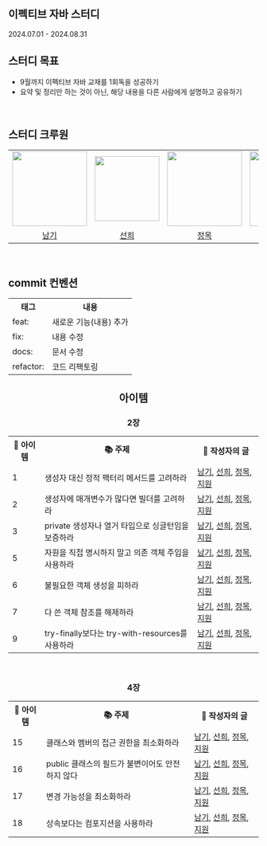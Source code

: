 ## 이펙티브 자바 스터디
2024.07.01 - 2024.08.31

## 스터디 목표
* 9월까지 이펙티브 자바 교재를 1회독을 성공하기
* 요약 및 정리만 하는 것이 아닌, 해당 내용을 다른 사람에게 설명하고 공유하기

<br />

## 스터디 크루원

<table align="center">
  <tr>
    <td>
      <a href="https://github.com/namkikim0718">
        <img src="https://github.com/2024-Effective-Java/2024-Effective-Java-Study/assets/113903598/7888a0d4-9913-40f9-a282-6ea3977af1b2" width="150" style="max-width: 100%;">
      </a>
    </td>
    <td>
      <a href="https://github.com/kimseonhee126">
        <img src="https://github.com/Coco-Das/PRIER-BE/assets/108293826/891c341b-26ad-4080-aff8-19f888f63deb" width="130" style="max-width: 100%;">
      </a>
    </td>
    <td>
      <a href="https://github.com/M-ung">
        <img src="https://avatars.githubusercontent.com/u/126846468?v=4" width="150" style="max-width: 100%;">
      </a>
    </td>
    <td>
      <a href="https://github.com/supportlaver">
        <img src="https://github.com/Coco-Das/PRIER-BE/assets/108293826/b6b478bd-ac2d-4917-8241-2d7ac49eee2e" width="150" style="max-width: 100%;">
      </a>
    </td>
  </tr>
  <tr>
     <td align="center">
      <a href="https://github.com/namkikim0718">남기</a>
    </td>
    <td align="center">
      <a href="https://github.com/kimseonhee126">선희</a>
    </td>
    <td align="center">
      <a href="https://github.com/M-ung">정목</a>
    </td>
    <td align="center">
      <a href="https://github.com/supportlaver">지원</a>
    </td>
  </tr>
</table>
</br>

## commit 컨벤션
<table>
<tr><th>태그</th><th>내용</th></tr>
<tr><td> feat: </td><td> 새로운 기능(내용) 추가 </td></tr>
<tr><td> fix: </td><td> 내용 수정 </td></tr>
<tr><td> docs: </td><td> 문서 수정 </td></tr>
<tr><td> refactor: </td><td> 코드 리팩토링 </td></tr>
</table>

<div align='center'>

## 아이템
### 2장
<table align='center'>
<tr><th> 🧩 아이템 </th><th> 📚 주제 </th><th> 🔖 작성자의 글 </th></tr>
<tr><td> 1 </td><td> 생성자 대신 정적 팩터리 메서드를 고려하라 </td><td> <a href="https://github.com/2024-Effective-Java/2024-Effective-Java-Study/blob/main/2장/아이템_1/생성자_대신_정적_팩터리_메서드를_고려하라_(김남기).md">남기</a>, <a href="https://github.com/2024-Effective-Java/2024-Effective-Java-Study/blob/main/2장/아이템_1/생성자_대신_정적_팩터리_메서드를_고려하라_(김선희).md">선희</a>, <a href="https://github.com/2024-Effective-Java/2024-Effective-Java-Study/blob/main/2장/아이템_1/생성자_대신_정적_팩터리_메서드를_고려하라_(김정목).md">정목</a>, <a href="https://github.com/2024-Effective-Java/2024-Effective-Java-Study/blob/main/2장/아이템_1/생성자_대신_정적_팩터리_메서드를_고려하라(김지원).md">지원</a> </td></tr>
<tr><td> 2 </td><td> 생성자에 매개변수가 많다면 빌더를 고려하라 </td><td><a href="https://github.com/2024-Effective-Java/2024-Effective-Java-Study/blob/main/2장/아이템_2/생성자애_매개변수가_많다면_빌더를_고려하라_(김남기).md">남기</a>, <a href="https://github.com/2024-Effective-Java/2024-Effective-Java-Study/blob/main/2장/아이템_2/생성자애_매개변수가_많다면_빌더를_고려하라_(김선희).md">선희</a>, <a href="https://github.com/2024-Effective-Java/2024-Effective-Java-Study/blob/main/2장/아이템_2/생성자애_매개변수가_많다면_빌더를_고려하라_(김정목).md">정목</a>, <a href="https://github.com/2024-Effective-Java/2024-Effective-Java-Study/blob/main/2장/아이템_2/생성자애_매개변수가_많다면_빌더를_고려하라_(김지원).md">지원</a> </td></tr>
<tr><td> 3 </td><td> private 생성자나 열거 타입으로 싱글턴임을 보증하라 </td><td><a href="https://github.com/2024-Effective-Java/2024-Effective-Java-Study/blob/main/2장/아이템_3/private_생성자나_열거_타입으로_싱글턴임을_보증하라(김남기).md">남기</a>, <a href="https://github.com/2024-Effective-Java/2024-Effective-Java-Study/blob/main/2장/아이템_3/private_생성자나_열거_타입으로_싱글턴임을_보증하라(김선희).md">선희</a>, <a href="https://github.com/2024-Effective-Java/2024-Effective-Java-Study/blob/main/2장/아이템_3/private_생성자나_열거_타입으로_싱글턴임을_보증하라(김정목).md">정목</a>, <a href="https://github.com/2024-Effective-Java/2024-Effective-Java-Study/blob/main/2장/아이템_3/private_생성자나_열거_타입으로_싱글턴임을_보증하라(김지원).md">지원</a></td></tr>
<tr><td> 5 </td><td> 자원을 직접 명시하지 말고 의존 객체 주입을 사용하라 </td><td><a href="https://github.com/2024-Effective-Java/2024-Effective-Java-Study/blob/main/2장/아이템_5/자원을_직접_명시하지_말고_의존_객체_주입을_사용하라(김남기).md">남기</a>, <a href="https://github.com/2024-Effective-Java/2024-Effective-Java-Study/blob/main/2장/아이템_5/자원을_직접_명시하지_말고_의존_객체_주입을_사용하라(김선희).md">선희</a>, <a href="https://github.com/2024-Effective-Java/2024-Effective-Java-Study/blob/main/2장/아이템_5/자원을_직접_명시하지_말고_의존_객체_주입을_사용하라(김정목).md">정목</a>, <a href="https://github.com/2024-Effective-Java/2024-Effective-Java-Study/blob/main/2장/아이템_5/자원을_직접_명시하지_말고_의존_객체_주입을_사용하라(김지원).md">지원</a></td></tr>
<tr><td> 6 </td><td> 불필요한 객체 생성을 피하라 </td><td><a href="https://github.com/2024-Effective-Java/2024-Effective-Java-Study/blob/main/2장/아이템_6/불필요한_객체_생성을_피하라(김남기).md">남기</a>, <a href="https://github.com/2024-Effective-Java/2024-Effective-Java-Study/blob/main/2장/아이템_6/불필요한_객체_생성을_피하라(김선희).md">선희</a>, <a href="https://github.com/2024-Effective-Java/2024-Effective-Java-Study/blob/main/2장/아이템_6/불필요한_객체_생성을_피하라(김정목).md">정목</a>, <a href="https://github.com/2024-Effective-Java/2024-Effective-Java-Study/blob/main/2장/아이템_6/불필요한_객체_생성을_피하라(김지원).md">지원</a></td></tr>
<tr><td> 7 </td><td> 다 쓴 객체 참조를 해제하라 </td><td><a href="https://github.com/2024-Effective-Java/2024-Effective-Java-Study/blob/main/2장/아이템_7/다_쓴_객체_참조를_해체하라(김남기).md">남기</a>, <a href="https://github.com/2024-Effective-Java/2024-Effective-Java-Study/blob/main/2장/아이템_7/다_쓴_객체_참조를_해체하라(김선희).md">선희</a>, <a href="https://github.com/2024-Effective-Java/2024-Effective-Java-Study/blob/main/2장/아이템_7/다_쓴_객체_참조를_해체하라(김정목).md">정목</a>, <a href="https://github.com/2024-Effective-Java/2024-Effective-Java-Study/blob/main/2장/아이템_7/다_쓴_객체_참조를_해체하라(김지원).md">지원</a></td></tr>
<tr><td> 9 </td><td> try-finally보다는 try-with-resources를 사용하라 </td><td><a href="https://github.com/2024-Effective-Java/2024-Effective-Java-Study/blob/main/2장/아이템_9/try-finally보다는_try-with-resources를_사용하라(김남기).md">남기</a>, <a href="https://github.com/2024-Effective-Java/2024-Effective-Java-Study/blob/main/2장/아이템_9/try-finally보다는_try-with-resources를_사용하라(김선희).md">선희</a>, <a href="https://github.com/2024-Effective-Java/2024-Effective-Java-Study/blob/main/2장/아이템_9/try-finally_보다는_try-with-resources_를_사용하라(김정목).md">정목</a>, <a href="https://github.com/2024-Effective-Java/2024-Effective-Java-Study/blob/main/2장/아이템_9/try-finally_보다는_try-with-resources_를_사용하라(김지원).md">지원</a></td></tr>
</table>

<br />

### 4장
<table align='center'>
<tr><th> 🧩 아이템 </th><th> 📚 주제 </th><th> 🔖 작성자의 글 </th></tr>
<tr><td> 15 </td><td> 클래스와 멤버의 접근 권한을 최소화하라 </td><td> <a href="https://github.com/2024-Effective-Java/2024-Effective-Java-Study/blob/main/4장/아이템_15/클래스와_멤버의_접근_권한을_최소화하라_(김남기).md">남기</a>, <a href="https://github.com/2024-Effective-Java/2024-Effective-Java-Study/blob/main/4장/아이템_15/클래스와_멤버의_접근_권한을_최소화하라_(김선희).md">선희</a>, <a href="https://github.com/2024-Effective-Java/2024-Effective-Java-Study/blob/main/4장/아이템_15/클래스와_멤버의_접근_권한을_최소화하라_(김정목).md">정목</a>, <a href="https://github.com/2024-Effective-Java/2024-Effective-Java-Study/blob/main/4장/아이템_15/클래스와_멤버의_접근_권한을_최소화하라_(김지원).md">지원</a> </td></tr>

<tr><td> 16 </td><td> public 클래스의 필드가 불변이어도 안전하지 않다 </td><td> <a href="https://github.com/2024-Effective-Java/2024-Effective-Java-Study/blob/main/4장/아이템_16/public_클래스의_필드가_불변이어도_안전하지_않다_(김남기).md">남기</a>, <a href="https://github.com/2024-Effective-Java/2024-Effective-Java-Study/blob/main/4장/아이템_16/public_클래스의_필드가_불변이어도_안전하지_않다_(김선희).md">선희</a>, <a href="https://github.com/2024-Effective-Java/2024-Effective-Java-Study/blob/main/4장/아이템_16/public_클래스의_필드가_불변이어도_안전하지_않다_(김정목).md">정목</a>, <a href="https://github.com/2024-Effective-Java/2024-Effective-Java-Study/blob/main/4장/아이템_16/public_클래스의_필드가_불변이어도_안전하지_않다_(김지원).md">지원</a> </td></tr>

<tr><td> 17 </td><td> 변경 가능성을 최소화하라 </td><td> <a href="https://github.com/2024-Effective-Java/2024-Effective-Java-Study/blob/main/4장/아이템_17/변경_가능성을_최소화하라_(김남기).md">남기</a>, <a href="https://github.com/2024-Effective-Java/2024-Effective-Java-Study/blob/main/4장/아이템_17/변경_가능성을_최소화하라_(김선희).md">선희</a>, <a href="https://github.com/2024-Effective-Java/2024-Effective-Java-Study/blob/main/4장/아이템_17/변경_가능성을_최소화하라_(김정목).md">정목</a>, <a href="https://github.com/2024-Effective-Java/2024-Effective-Java-Study/blob/main/4장/아이템_17/변경_가능성을_최소화하라_(김지원).md">지원</a> </td></tr>

<tr><td> 18 </td><td> 상속보다는 컴포지션을 사용하라 </td><td> <a href="https://github.com/2024-Effective-Java/2024-Effective-Java-Study/blob/main/4장/아이템_18/상속보다는_컴포지션을_사용하라_(김남기).md">남기</a>, <a href="https://github.com/2024-Effective-Java/2024-Effective-Java-Study/blob/main/4장/아이템_18/상속보다는_컴포지션을_사용하라_(김선희).md">선희</a>, <a href="https://github.com/2024-Effective-Java/2024-Effective-Java-Study/blob/main/4장/아이템_18/상속보다는_컴포지션을_사용하라_(김정목).md">정목</a>, <a href="https://github.com/2024-Effective-Java/2024-Effective-Java-Study/blob/main/4장/아이템_18/상속보다는_컴포지션을_사용하라_(김지원).md">지원</a> </td></tr>